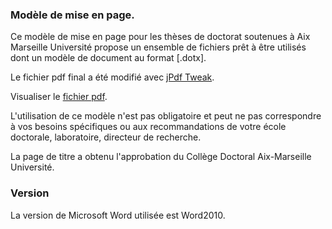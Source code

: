 ### Modèle de mise en page.
Ce modèle de mise en page pour les thèses de doctorat soutenues à Aix Marseille Université propose un ensemble de fichiers prêt à être utilisés dont un modèle de document au format [.dotx].

Le fichier pdf final a été modifié avec [jPdf Tweak](http://jpdftweak.sourceforge.net/).

Visualiser le [fichier pdf](https://github.com/bibliogum/wordamu/blob/master/these.pdf?raw=true).

L'utilisation de ce modèle n'est pas obligatoire et peut ne pas correspondre à vos besoins spécifiques ou aux recommandations de votre école doctorale, laboratoire, directeur de recherche.

La page de titre a obtenu l'approbation du Collège Doctoral Aix-Marseille Université.

### Version
La version de Microsoft Word utilisée est Word2010.